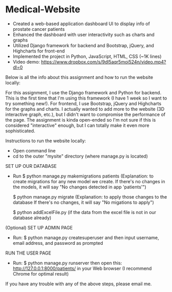 # Medical-Website

+	Created a web-based application dashboard UI to display info of prostate cancer patients
+	Enhanced the dashboard with user interactivity such as charts and graphs
+	Utilized Django framework for backend and Bootstrap, jQuery, and Highcharts for front-end
+	Implemented the project in Python, JavaScript, HTML, CSS (~1K lines)
+	Video demo: https://www.dropbox.com/s/9dl5aqr5moi524n/video.mp4?dl=0


Below is all the info about this assignment and how to run the website locally:

For this assignment, I use the Django framework and Python for backend.
This is the first time that I'm using this framework (I have 1 week so
I want to try something new!). For frontend, I use Bootstrap, jQuery
and Highcharts for the graphs and charts.
I actually wanted to add more to the website (3D interactive graph, etc.), but
I didn't want to compromise the performance of the page. The assignment is kinda
open-ended so I'm not sure if this is considered "interactive" enough, but I can
totally make it even more sophisticated. 


Instructions to run the website locally:

+ Open command line
+ cd to the outer "mysite" directory (where manage.py is located)

SET UP OUR DATABASE
+ Run 
	$ python manage.py makemigrations patients 
	(Explanation: to create migrations for any new model we create.
	If there's no changes in the models, it will say "No changes detected in app 'patients'")
	
	$ python manage.py migrate
	(Explanation: to apply those changes to the database
	If there's no changes, it will say "No migations to apply")
	
	$ python addExcelFile.py
	(if the data from the excel file is not in our database already)
	
(Optional) SET UP ADMIN PAGE
+ Run: $ python manage.py createsuperuser
	and then input username, email address, and password as prompted 

RUN THE USER PAGE
+ Run: $ python manage.py runserver
	then open this: http://127.0.0.1:8000/patients/ in your Web browser
	(I recommend Chrome for optimal result)
	
If you have any trouble with any of the above steps, please 
email me. 
